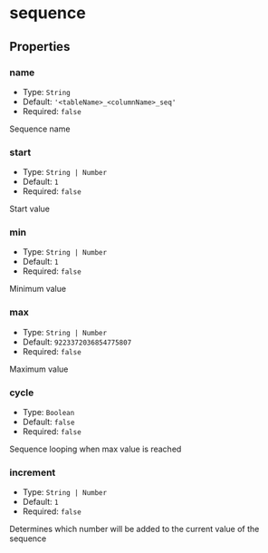 # sequence

## Properties

### name

* Type: `String`
* Default: `'<tableName>_<columnName>_seq'`
* Required: `false`

Sequence name

### start

* Type: `String | Number`
* Default: `1`
* Required: `false`

Start value

### min

* Type: `String | Number`
* Default: `1`
* Required: `false`

Minimum value

### max

* Type: `String | Number`
* Default: `9223372036854775807`
* Required: `false`

Maximum value

### cycle

* Type: `Boolean`
* Default: `false`
* Required: `false`

Sequence looping when max value is reached

### increment

* Type: `String | Number`
* Default: `1`
* Required: `false`

Determines which number will be added to the current value of the sequence
